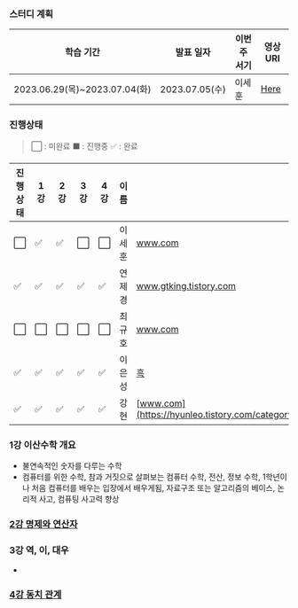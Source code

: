 ### 스터디 계획
|학습 기간|발표 일자|이번주 서기|영상 URI|
|----|----|----|----|
|2023.06.29(목)~2023.07.04(화)|2023.07.05(수)|이세훈|[Here](https://www.youtube.com/playlist?list=PLRx0vPvlEmdDgOIBt9MKQl-uMVrxtac4n)|

### 진행상태
> :white_large_square: : 미완료
> :black_large_square: : 진행중
> :white_check_mark: : 완료

|진행상태|1강|2강|3강|4강|이름|정리 사이트|
|----|----|----|----|----|----|----|
|:white_large_square:|:white_check_mark:|:white_check_mark:|:white_large_square:|:white_large_square:|이세훈|www.com|
|:white_check_mark:|:white_check_mark:|:white_check_mark:|:white_check_mark:|:white_check_mark:|연제경|www.gtking.tistory.com| 아직 블로그 미완
|:white_large_square:|:white_large_square:|:white_large_square:|:white_large_square:|:white_large_square:|최규호|www.com|
|:white_check_mark:|:white_check_mark:|:white_check_mark:|:white_check_mark:|:white_check_mark:|이은성|[흑](https://velog.io/@seong_li/%EC%9D%B4%EC%82%B0-%EC%88%98%ED%95%99-%EC%9D%B4%EC%82%B0%EC%88%98%ED%95%99-%EA%B8%B0%EC%B4%88)|
|:white_check_mark:|:white_check_mark:|:white_check_mark:|:white_check_mark:|:white_check_mark:|강현|[www.com](https://hyunleo.tistory.com/category/CS/%EC%9D%B4%EC%82%B0%EC%88%98%ED%95%99%20%EA%B8%B0%EC%B4%88)|

### 1강 이산수학 개요
 - 불연속적인 숫자를 다루는 수학
 -  컴퓨터를 위한 수학, 참과 거짓으로 살펴보는 컴퓨터 수학, 전산, 정보 수학, 1학년이나 처음 컴퓨터를 배우는 입장에서 배우게됨, 자료구조 또는  알고리즘의 베이스, 논리적 사고, 컴퓨팅 사고력 향상


### [2강 명제와 연산자](/이산-수학/이산수학-기초/명제와-연산자.md)
 
### 3강 역, 이, 대우
- 

### [4강 동치 관계](/이산-수학/이산수학-기초/동치-관계.md)
